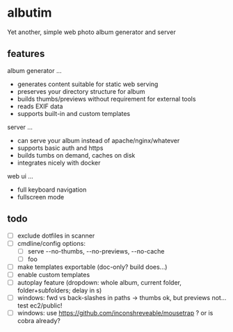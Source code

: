 # albutim
Yet another, simple web photo album generator and server

## features

album generator ...

- generates content suitable for static web serving
- preserves your directory structure for album
- builds thumbs/previews without requirement for external tools
- reads EXIF data
- supports built-in and custom templates

server ...

- can serve your album instead of apache/nginx/whatever
- supports basic auth and https
- builds tumbs on demand, caches on disk
- integrates nicely with docker

web ui ...

- full keyboard navigation
- fullscreen mode

## todo

- [ ] exclude dotfiles in scanner
- [ ] cmdline/config options:
  - [ ] serve --no-thumbs, --no-previews, --no-cache
  - [ ] foo
- [ ] make templates exportable (doc-only? build does...)
- [ ] enable custom templates
- [ ] autoplay feature (dropdown: whole album, current folder, folder+subfolders; delay in s)
- [ ] windows: fwd vs back-slashes in paths -> thumbs ok, but previews not... test ec2/public!
- [ ] windows: use https://github.com/inconshreveable/mousetrap ? or is cobra already?
